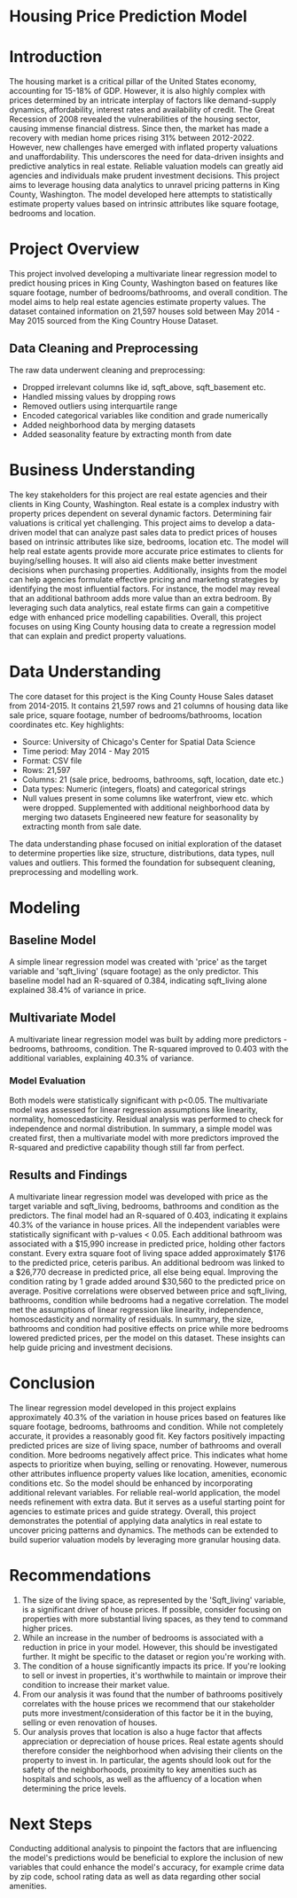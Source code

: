# Housing Price Prediction Model

# Introduction
The housing market is a critical pillar of the United States economy, accounting for 15-18% of GDP. However, it is also highly complex with prices determined by an intricate interplay of factors like demand-supply dynamics, affordability, interest rates and availability of credit. The Great Recession of 2008 revealed the vulnerabilities of the housing sector, causing immense financial distress. Since then, the market has made a recovery with median home prices rising 31% between 2012-2022.
However, new challenges have emerged with inflated property valuations and unaffordability. This underscores the need for data-driven insights and predictive analytics in real estate. Reliable valuation models can greatly aid agencies and individuals make prudent investment decisions. This project aims to leverage housing data analytics to unravel pricing patterns in King County, Washington. The model developed here attempts to statistically estimate property values based on intrinsic attributes like square footage, bedrooms and location.

# Project Overview
This project involved developing a multivariate linear regression model to predict housing prices in King County, Washington based on features like square footage, number of bedrooms/bathrooms, and overall condition. The model aims to help real estate agencies estimate property values.
The dataset contained information on 21,597 houses sold between May 2014 - May 2015 sourced from the King Country House Dataset.

## Data Cleaning and Preprocessing
The raw data underwent cleaning and preprocessing:
<ul>
<li> Dropped irrelevant columns like id, sqft_above, sqft_basement etc.</li>
<li> Handled missing values by dropping rows</li>
<li> Removed outliers using interquartile range</li>
<li> Encoded categorical variables like condition and grade numerically</li>
<li> Added neighborhood data by merging datasets</li>
<li> Added seasonality feature by extracting month from date</li>
</ul>

# Business Understanding
The key stakeholders for this project are real estate agencies and their clients in King County, Washington. Real estate is a complex industry with property prices dependent on several dynamic factors. Determining fair valuations is critical yet challenging. This project aims to develop a data-driven model that can analyze past sales data to predict prices of houses based on intrinsic attributes like size, bedrooms, location etc.
The model will help real estate agents provide more accurate price estimates to clients for buying/selling houses. It will also aid clients make better investment decisions when purchasing properties. Additionally, insights from the model can help agencies formulate effective pricing and marketing strategies by identifying the most influential factors. For instance, the model may reveal that an additional bathroom adds more value than an extra bedroom.
By leveraging such data analytics, real estate firms can gain a competitive edge with enhanced price modelling capabilities. Overall, this project focuses on using King County housing data to create a regression model that can explain and predict property valuations.

# Data Understanding
The core dataset for this project is the King County House Sales dataset from 2014-2015. It contains 21,597 rows and 21 columns of housing data like sale price, square footage, number of bedrooms/bathrooms, location coordinates etc. 
Key highlights: 
<ul>
<li>Source: University of Chicago's Center for Spatial Data Science</li>
<li>Time period: May 2014 - May 2015</li>
<li>Format: CSV file </li>
<li>Rows: 21,597 </li>
<li>Columns: 21 (sale price, bedrooms, bathrooms, sqft, location, date etc.)</li>
<li>Data types: Numeric (integers, floats) and categorical strings </li>
<li>Null values present in some columns like waterfront, view etc. which were dropped. Supplemented with additional neighborhood data by merging two datasets Engineered new feature for seasonality by extracting month from sale date.</li>
</ul>
The data understanding phase focused on initial exploration of the dataset to determine properties like size, structure, distributions, data types, null values and outliers. This formed the foundation for subsequent cleaning, preprocessing and modelling work.

# Modeling
## Baseline Model
A simple linear regression model was created with 'price' as the target variable and 'sqft_living' (square footage) as the only predictor. This baseline model had an R-squared of 0.384, indicating sqft_living alone explained 38.4% of variance in price.

## Multivariate Model
A multivariate linear regression model was built by adding more predictors - bedrooms, bathrooms, condition. The R-squared improved to 0.403 with the additional variables, explaining 40.3% of variance.

### Model Evaluation
Both models were statistically significant with p<0.05. The multivariate model was assessed for linear regression assumptions like linearity, normality, homoscedasticity. Residual analysis was performed to check for independence and normal distribution.
In summary, a simple model was created first, then a multivariate model with more predictors improved the R-squared and predictive capability though still far from perfect.

## Results and Findings
A multivariate linear regression model was developed with price as the target variable and sqft_living, bedrooms, bathrooms and condition as the predictors.
The final model had an R-squared of 0.403, indicating it explains 40.3% of the variance in house prices. All the independent variables were statistically significant with p-values < 0.05.
Each additional bathroom was associated with a $15,990 increase in predicted price, holding other factors constant. Every extra square foot of living space added approximately $176 to the predicted price, ceteris paribus. An additional bedroom was linked to a $26,770 decrease in predicted price, all else being equal. Improving the condition rating by 1 grade added around $30,560 to the predicted price on average.
Positive correlations were observed between price and sqft_living, bathrooms, condition while bedrooms had a negative correlation. The model met the assumptions of linear regression like linearity, independence, homoscedasticity and normality of residuals.
In summary, the size, bathrooms and condition had positive effects on price while more bedrooms lowered predicted prices, per the model on this dataset. These insights can help guide pricing and investment decisions.

# Conclusion
The linear regression model developed in this project explains approximately 40.3% of the variation in house prices based on features like square footage, bedrooms, bathrooms and condition. While not completely accurate, it provides a reasonably good fit. Key factors positively impacting predicted prices are size of living space, number of bathrooms and overall condition. More bedrooms negatively affect price. This indicates what home aspects to prioritize when buying, selling or renovating. However, numerous other attributes influence property values like location, amenities, economic conditions etc. So the model should be enhanced by incorporating additional relevant variables. For reliable real-world application, the model needs refinement with extra data. But it serves as a useful starting point for agencies to estimate prices and guide strategy. Overall, this project demonstrates the potential of applying data analytics in real estate to uncover pricing patterns and dynamics. The methods can be extended to build superior valuation models by leveraging more granular housing data.


# Recommendations
1.	The size of the living space, as represented by the 'Sqft_living' variable, is a significant driver of house prices. If possible, consider focusing on properties with more substantial living spaces, as they tend to command higher prices.
2.	While an increase in the number of bedrooms is associated with a reduction in price in your model. However, this should be investigated further. It might be specific to the dataset or region you're working with.
3.	The condition of a house significantly impacts its price. If you're looking to sell or invest in properties, it's worthwhile to maintain or improve their condition to increase their market value.
4.	From our analysis it was found that the number of bathrooms positively correlates with the house prices we recommend that our stakeholder puts more investment/consideration of this factor be it in the buying, selling or even renovation of houses.
5.	Our analysis proves that location is also a huge factor that affects appreciation or depreciation of house prices. Real estate agents should therefore consider the neighborhood when advising their clients on the property to invest in. In particular, the agents should look out for the safety of the neighborhoods, proximity to key amenities such as hospitals and schools, as well as the affluency of a location when determining the price levels.

# Next Steps
Conducting additional analysis to pinpoint the factors that are influencing the model's predictions would be beneficial to explore the inclusion of new variables that could enhance the model's accuracy, for example crime data by zip code, school rating data as well as data regarding other social amenities.
